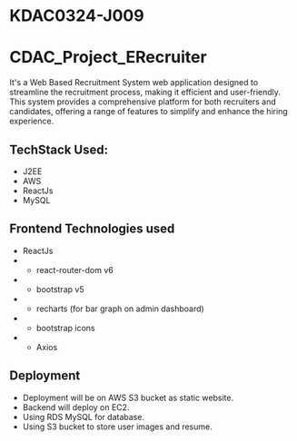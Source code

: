 # KDAC0324-J009
# CDAC_Project_ERecruiter
It's a Web Based Recruitment System web application designed to streamline the recruitment process, making it efficient and user-friendly. This system provides a comprehensive platform for both recruiters and candidates, offering a range of features to simplify and enhance the hiring experience.


## TechStack Used:
- J2EE
- AWS
- ReactJs
- MySQL


## Frontend Technologies used
- ReactJs
- - react-router-dom v6
- - bootstrap v5
- - recharts (for bar graph on admin dashboard)
- - bootstrap icons
- - Axios 

## Deployment 
- Deployment will be on AWS S3 bucket as static website.
- Backend will deploy on EC2.
- Using RDS MySQL for database.
- Using S3 bucket to store user images and resume.
